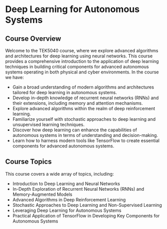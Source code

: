 # Deep Learning for Autonomous Systems

## Course Overview

Welcome to the TEK5040 course, where we explore advanced algorithms and architectures for deep learning using neural networks. This course provides a comprehensive introduction to the application of deep learning techniques in building critical components for advanced autonomous systems operating in both physical and cyber environments. In the course we have: 

- Gain a broad understanding of modern algorithms and architectures tailored for deep learning in autonomous systems.
- Develop in-depth knowledge of recurrent neural networks (RNNs) and their extensions, including memory and attention mechanisms.
- Explore advanced algorithms within the realm of deep reinforcement learning.
- Familiarize yourself with stochastic approaches to deep learning and unsupervised learning techniques.
- Discover how deep learning can enhance the capabilities of autonomous systems in terms of understanding and decision-making.
- Learn how to harness modern tools like TensorFlow to create essential components for advanced autonomous systems.

## Course Topics

This course covers a wide array of topics, including:

- Introduction to Deep Learning and Neural Networks
- In-Depth Exploration of Recurrent Neural Networks (RNNs) and Memory-Augmented Models
- Advanced Algorithms in Deep Reinforcement Learning
- Stochastic Approaches to Deep Learning and Non-Supervised Learning
- Leveraging Deep Learning for Autonomous Systems
- Practical Application of TensorFlow in Developing Key Components for Autonomous Systems
